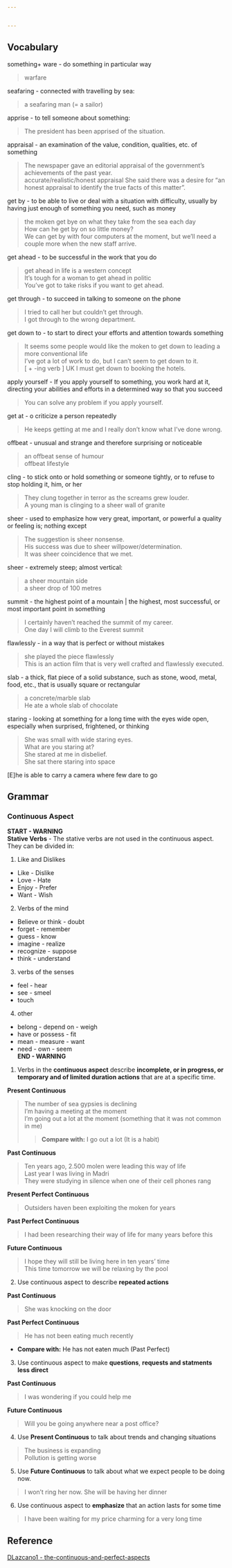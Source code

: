 ```yaml
---


---
```


<h2 id="vocabulary">Vocabulary</h2>
<p>something+ ware  - do something in particular way</p>
<blockquote>
<p>warfare</p>
</blockquote>
<p>seafaring - connected with travelling by sea:</p>
<blockquote>
<p>a seafaring man (= a sailor)</p>
</blockquote>
<p>apprise - to tell someone about something:</p>
<blockquote>
<p>The president has been apprised of the situation.</p>
</blockquote>
<p>appraisal - an examination of the value, condition, qualities, etc. of something</p>
<blockquote>
<p>The newspaper gave an editorial appraisal of the government’s achievements of the past year.<br>
accurate/realistic/honest appraisal She said there was a desire for “an honest appraisal to identify the true facts of this matter”.</p>
</blockquote>
<p>get by - to be able to live or deal with a situation with difficulty, usually by having just enough of something you need, such as money</p>
<blockquote>
<p>the moken get bye on what they take from the sea each day<br>
How can he get by on so little money?<br>
We can get by with four computers at the moment, but we’ll need a couple more when the new staff arrive.</p>
</blockquote>
<p>get ahead - to be successful in the work that you do</p>
<blockquote>
<p>get ahead in life is a western concept<br>
It’s tough for a woman to get ahead in politic<br>
You’ve got to take risks if you want to get ahead.</p>
</blockquote>
<p>get through - to succeed in talking to someone on the phone</p>
<blockquote>
<p>I tried to call her but couldn’t get through.<br>
I got through to the wrong department.</p>
</blockquote>
<p>get down to - to start to direct your efforts and attention towards something</p>
<blockquote>
<p>It seems some people would like the moken to get down to leading a more conventional life<br>
I’ve got a lot of work to do, but I can’t seem to get down to it.<br>
[ + -ing verb ] UK I must get down to booking the hotels.</p>
</blockquote>
<p>apply yourself - If you apply yourself to something, you work hard at it, directing your abilities and efforts in a determined way so that you succeed</p>
<blockquote>
<p>You can solve any problem if you apply yourself.</p>
</blockquote>
<p>get at - o criticize a person repeatedly</p>
<blockquote>
<p>He keeps getting at me and I really don’t know what I’ve done wrong.</p>
</blockquote>
<p>offbeat - unusual and strange and therefore surprising or noticeable</p>
<blockquote>
<p>an offbeat sense of humour<br>
offbeat lifestyle</p>
</blockquote>
<p>cling - to stick onto or hold something or someone tightly, or to refuse to stop holding it, him, or her</p>
<blockquote>
<p>They clung together in terror as the screams grew louder.<br>
A young man is clinging to a sheer wall of granite</p>
</blockquote>
<p>sheer - used to emphasize how very great, important, or powerful a quality or feeling is; nothing except</p>
<blockquote>
<p>The suggestion is sheer nonsense.<br>
His success was due to sheer willpower/determination.<br>
It was sheer coincidence that we met.</p>
</blockquote>
<p>sheer - extremely steep; almost vertical:</p>
<blockquote>
<p>a sheer mountain side<br>
a sheer drop of 100 metres</p>
</blockquote>
<p>summit - the highest point of a mountain | the highest, most successful, or most important point in something</p>
<blockquote>
<p>I certainly haven’t reached the summit of my career.<br>
One day I will climb to the Everest summit</p>
</blockquote>
<p>flawlessly - in a way that is perfect or without mistakes</p>
<blockquote>
<p>she played the piece flawlessly<br>
This is an action film that is very well crafted and flawlessly executed.</p>
</blockquote>
<p>slab - a thick, flat piece of a solid substance, such as stone, wood, metal, food, etc., that is usually square or rectangular</p>
<blockquote>
<p>a concrete/marble slab<br>
He ate a whole slab of chocolate</p>
</blockquote>
<p>staring - looking at something for a long time with the eyes wide open, especially when surprised, frightened, or thinking</p>
<blockquote>
<p>She was small with wide staring eyes.<br>
What are you staring at?<br>
She stared at me in disbelief.<br>
She sat there staring into space</p>
</blockquote>
<p>[E]he is able to carry a camera where few dare to go</p>
<h2 id="grammar">Grammar</h2>
<h3 id="continuous-aspect">Continuous Aspect</h3>
<p><strong>START - WARNING</strong><br>
<strong>Stative Verbs</strong> - The stative verbs are not used in the continuous aspect.<br>
They can be divided in:</p>
<ol>
<li>Like and Dislikes</li>
</ol>
<ul>
<li>Like - Dislike</li>
<li>Love - Hate</li>
<li>Enjoy - Prefer</li>
<li>Want - Wish</li>
</ul>
<ol start="2">
<li>Verbs of the mind</li>
</ol>
<ul>
<li>Believe or think - doubt</li>
<li>forget - remember</li>
<li>guess - know</li>
<li>imagine - realize</li>
<li>recognize - suppose</li>
<li>think - understand</li>
</ul>
<ol start="3">
<li>verbs of the senses</li>
</ol>
<ul>
<li>feel - hear</li>
<li>see - smeel</li>
<li>touch</li>
</ul>
<ol start="4">
<li>other</li>
</ol>
<ul>
<li>belong - depend on - weigh</li>
<li>have or possess - fit</li>
<li>mean - measure - want</li>
<li>need - own - seem<br>
<strong>END - WARNING</strong></li>
</ul>
<ol>
<li>Verbs in the <strong>continuous aspect</strong> describe <strong>incomplete, or in progress, or temporary and of limited duration actions</strong> that are at a specific time.</li>
</ol>
<p><strong>Present Continuous</strong></p>
<blockquote>
<p>The number of sea gypsies is declining<br>
I’m having a meeting at the moment<br>
I’m going out a lot at the moment (something that it was not common in me)</p>
<blockquote>
<p><strong>Compare with:</strong> I go out a lot (It is a habit)</p>
</blockquote>
</blockquote>
<p><strong>Past Continuous</strong></p>
<blockquote>
<p>Ten years ago, 2.500 molen were leading this way of life<br>
Last year I was living in Madri<br>
They were studying in silence when one of their cell phones rang</p>
</blockquote>
<p><strong>Present Perfect Continuous</strong></p>
<blockquote>
<p>Outsiders haven been exploiting the moken for years</p>
</blockquote>
<p><strong>Past Perfect Continuous</strong></p>
<blockquote>
<p>I had been researching their way of life for many years before this</p>
</blockquote>
<p><strong>Future Continuous</strong></p>
<blockquote>
<p>I hope they will still be living here in ten years’ time<br>
This time tomorrow we will be relaxing by the pool</p>
</blockquote>
<ol start="2">
<li>Use continuous aspect to describe <strong>repeated actions</strong></li>
</ol>
<p><strong>Past Continuous</strong></p>
<blockquote>
<p>She was knocking on the door</p>
</blockquote>
<p><strong>Past Perfect Continuous</strong></p>
<blockquote>
<p>He has not been eating much recently</p>
</blockquote>
<ul>
<li><strong>Compare with:</strong> He has not eaten much (Past Perfect)</li>
</ul>
<ol start="3">
<li>Use continuous aspect to make <strong>questions</strong>, <strong>requests and statments less direct</strong></li>
</ol>
<p><strong>Past Continuous</strong></p>
<blockquote>
<p>I was wondering if you could help me</p>
</blockquote>
<p><strong>Future Continuous</strong></p>
<blockquote>
<p>Will you be going anywhere near a post office?</p>
</blockquote>
<ol start="4">
<li>Use <strong>Present Continuous</strong> to talk about trends and changing situations</li>
</ol>
<blockquote>
<p>The business is expanding<br>
Pollution is getting worse</p>
</blockquote>
<ol start="5">
<li>Use <strong>Future Continuous</strong> to talk about what we expect people to be doing now.</li>
</ol>
<blockquote>
<p>I won’t ring her now. She will be having her dinner</p>
</blockquote>
<ol start="6">
<li>Use continuous aspect to <strong>emphasize</strong> that an action lasts for some time</li>
</ol>
<blockquote>
<p>I have been waiting for my price charming for a very long time</p>
</blockquote>
<h2 id="reference">Reference</h2>
<p><a href="https://www.slideshare.net/DLazcano1/the-continuous-and-perfect-aspects">DLazcano1 - the-continuous-and-perfect-aspects</a></p>


